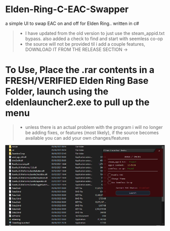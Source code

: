 # Elden-Ring-C-EAC-Swapper
a simple UI to swap EAC on and off for Elden Ring.. written in c#

> - I have updated from the old version to just use the steam_appid.txt bypass. also added a check to find and start with seemless co-op
> - the source will not be provided til i add a couple features, DOWNLOAD IT FROM THE RELEASE SECTION ->

# To Use, Place the .rar contents in a FRESH/VERIFIED Elden Ring Base Folder, launch using the eldenlauncher2.exe to pull up the menu

> - unless there is an actual problem with the program i will no longer be adding fixes, or features (most likely), if the source becomes available you can add your own changes/features

![Screenshot](screenshot.PNG)
